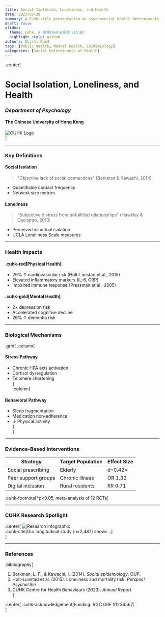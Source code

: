 ```yaml
---
title: Social Isolation, Loneliness, and Health
date: 2023-08-20
summary: A CUHK-style presentation on psychosocial health determinants
draft: false
slides:
  theme: cuhk  # 使用CUHK主题色（红/金）
  highlight_style: github
authors: [Lizhi Guo]
tags: [Public Health, Mental Health, Epidemiology]
categories: [Social Determinants of Health]
---
```


<!-- 首页标题页 -->
.center[
# Social Isolation, Loneliness, and Health  
### *Department of Psychology*  
#### The Chinese University of Hong Kong  
![CUHK Logo](https://www.cuhk.edu.hk/english/images/cuhk_logo_2x.png)  
]

---

### Key Definitions  
#### Social Isolation  
> "Objective lack of social connections" (Berkman & Kawachi, 2014)  
- Quantifiable contact frequency  
- Network size metrics  

#### Loneliness  
> "Subjective distress from unfulfilled relationships" (Hawkley & Cacioppo, 2010)  
- Perceived vs actual isolation  
- UCLA Loneliness Scale measures  

---

### Health Impacts  
#### .cuhk-red[Physical Health]  
- 29% ↑ cardiovascular risk (Holt-Lunstad et al., 2015)  
- Elevated inflammatory markers (IL-6, CRP)  
- Impaired immune response (Pressman et al., 2005)  

#### .cuhk-gold[Mental Health]  
- 2× depression risk  
- Accelerated cognitive decline  
- 26% ↑ dementia risk  

---

### Biological Mechanisms  
.grid[
.column[
#### Stress Pathway  
- Chronic HPA axis activation  
- Cortisol dysregulation  
- Telomere shortening  
]  
.column[
#### Behavioral Pathway  
- Sleep fragmentation  
- Medication non-adherence  
- ↓ Physical activity  
]  
]

---

### Evidence-Based Interventions  
| Strategy | Target Population | Effect Size |
|----------|------------------|------------|
| Social prescribing | Elderly | d=0.42* |
| Peer support groups | Chronic illness | OR 1.32 |
| Digital inclusion | Rural residents | RR 0.71 |

.cuhk-footnote[*p<0.05, meta-analysis of 12 RCTs]

---

### CUHK Research Spotlight  
.center[
![Research infographic](https://example.com/cuhk-study.jpg)  
.cuhk-cite[Our longitudinal study (n=2,487) shows...]  
]

---

### References  
.bibliography[
1. Berkman, L. F., & Kawachi, I. (2014). *Social epidemiology*. OUP.  
2. Holt-Lunstad et al. (2015). Loneliness and mortality risk. *Perspect Psychol Sci*  
3. CUHK Centre for Health Behaviours (2023). *Annual Report*  
]

.center[
.cuhk-acknowledgement[Funding: RGC GRF #1234567]  
]

